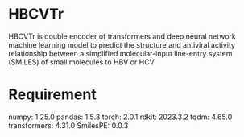 # HBCVTr
HBCVTr is double encoder of transformers and deep neural network machine learning model  to predict the structure and antiviral activity relationship between a simplified molecular-input line-entry system (SMILES) of small molecules to HBV or HCV

# Requirement
numpy: 1.25.0 
pandas: 1.5.3
torch: 2.0.1
rdkit: 2023.3.2
tqdm: 4.65.0
transformers: 4.31.0
SmilesPE: 0.0.3
